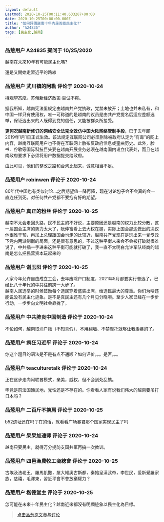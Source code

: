 ```yaml
---
layout: default
Lastmod: 2020-10-25T00:11:40.633207+00:00
date: 2020-10-25T00:00:00.000Z
title: "如何評價越南十年內是否能民主化?"
author: "A24835"
tags: [民主化,越南]
---
```



### 品葱用户 **A24835** 提问于 10/25/2020
    
越南在未來10年有可能民主化嗎?  
  
還是又開始走習近平的路線
    
                

### 品葱用户 **武川镇的阿勒** 评论于 2020-10-24
        
持观望态度。苏俄新经济政策·百试不爽。  
  
据我所知，越南宪法里规定由越南共产党执政，党禁未放开；土地也并未私有，和中国一样只有使用权，唯一可称道的是越南的议员是由共产党提名后适应差额选举，保证选出来的人既得到党的信任，又能被群众所接受。  
  
**更何况越南新修订的网络安全法完全效仿中国大陆网络管制手段**，已于去年即2019年1月1日正式生效。该法规定互联网公司必须删除被政府认定为“有毒”的网上内容，越南互联网用户也不得在互联网上散布反政府信息或歪曲历史。此外，脸书、谷歌等国际科技巨头要在越南开展业务必须在越南国内设立代表处，而且在越南政府要求下必须将用户数据提交给政府。  
  
由此可见，他们的整改之路和台湾比起来，诚意相当不足。
        
                

### 品葱用户 **robinwen** 评论于 2020-10-24
        
80年代中国也有类似讨论...之后期望值一降再降，现在讨论包子会不会真的会一直连任到死。对任何共产党都不要抱有好的期望。
        
                

### 品葱用户 **真正的粉丝** 评论于 2020-10-25
        
越南不太会走回头路，民不民主的不好说，主要原因还是越南的权力比较分散，这一届国会主席的势力太大了，阮仲富看上去大权在握，实际上国会那边做出的决议他很难干预，再加上总理跟国会也走的比较近，越南共产党现在是玩出来一党专政下党内两派制衡的局面，还是很有意思的，不过这种平衡未来会不会被打破就很难说了，中共插一手进来这种平衡可能就打破了，我一直不太明白允许军队经商的越南是怎么把民营资本玩起来的
        
                

### 品葱用户 **谢玉阳** 评论于 2020-10-25
        
人家今年允许自由成立工会，去年废除户口制度，2021年5月都要实行普选了。已经比八十年代的中共往前跨一大步了。  
越南人民选举的时候鼓励每个选民穿着盛装出席，给选民最大的尊重。你们为啥还能说没有民主化迹象。是不是真民主还有几个月见分晓呗。至少人家已经在一步步行动，一步步向文明社会靠拢了。
        
                

### 品葱用户 **中共肺炎中国制造** 评论于 2020-10-24
        
不论如何，越南取消户籍（不知真假）、不用翻墙、不禁摩托就够让我羡慕的了。
        
                

### 品葱用户 **疯狂习近平** 评论于 2020-10-24
        
你这个题目的语法是不是有点不通顺？如何评价。。。是否。。。
        
                

### 品葱用户 **teaculturetalk** 评论于 2020-10-24
        
正在逐步走向阿联酋模式，亲美，威权，但不会到处乱搞。  
  
毕竟是前法国殖民地，党性还是不存在的。你看看人家有说我们伟大的越南要吊打日本吗？
        
                

### 品葱用户 **二百斤不换肩** 评论于 2020-10-25
        
b52遗址还在吗？在的话，就看看广场暴君那个国家实现民主了吗
        
                

### 品葱用户 **呆呆加速师** 评论于 2020-10-24
        
越南只要民主，就得万分提防支国共军再搞一次教训。
        
                

### 品葱用户 **四邑漁農牧工商總會** 评论于 2020-10-25
        
古埃及法老王，羅馬凱撒，屋大維奧古斯都，秦始皇漢武帝，李世民，愛新覺羅家族，慈禧，毛澤東，習近平會不會放棄權力？
        
                

### 品葱用户 **楷德堂主** 评论于 2020-10-25
        
怎可能在未來十年民主化？越南近來都沒有明顯迹象以民主化為目標。
        
                





> [点击品葱原文参与讨论](https://pincong.rocks/question/32605)

